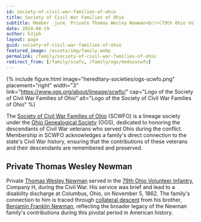 ```yaml
---
id: society-of-civil-war-families-of-ohio
title: Society of Civil War Families of Ohio
subtitle: Member _jure_ Private Thomas Wesley Newman<br/>(79th Ohio Volunteer Infantry, Company H); member no. 1070
date: 2024-08-19
author: k3jph
layout: page
guid: society-of-civil-war-families-of-ohio
featured_image: /assets/img/family.webp
permalink: /family/society-of-civil-war-families-of-ohio
redirect_from: [/family/scwfo, /family/ogs/modsoscwfo]
---
```


{% include figure.html image="hereditary-societies/ogs-scwfo.png" 
    placement="right" width="3"
    link="https://www.ogs.org/about/lineage/scwfo/"
    cap="Logo of the Society of Civil War Families of Ohio"
    alt="Logo of the Society of Civil War Families of Ohio" %}

The [Society of Civil War Families of
Ohio](https://www.ogs.org/about/lineage/scwfo/) (SCWFO) is a lineage society
under the [Ohio Genealogical Society](https://www.ogs.org) (OGS), dedicated to honoring the descendants
of Civil War veterans who served Ohio during the conflict. Membership in SCWFO
acknowledges a family's direct connection to the state's Civil War history,
ensuring that the contributions of these veterans and their descendants are
remembered and preserved.

## Private Thomas Wesley Newman

Private [Thomas Wesley Newman](https://www.wikitree.com/wiki/Newman-16570)
served in the [79th Ohio Volunteer
Infantry](http://www.ohiocivilwar.com/cw79.html), Company H, during the Civil
War. His service was brief and lead to a disability discharge at Columbus, Ohio,
on November 5, 1862. The family's connection to him is traced through
[collateral descent](https://en.wikipedia.org/wiki/Collateral_(kinship)) from
his brother, [Benjamin Franklin
Newman](https://www.wikitree.com/wiki/Newman-16481), reflecting the broader
legacy of the Newman family's contributions during this pivotal period in
American history.
